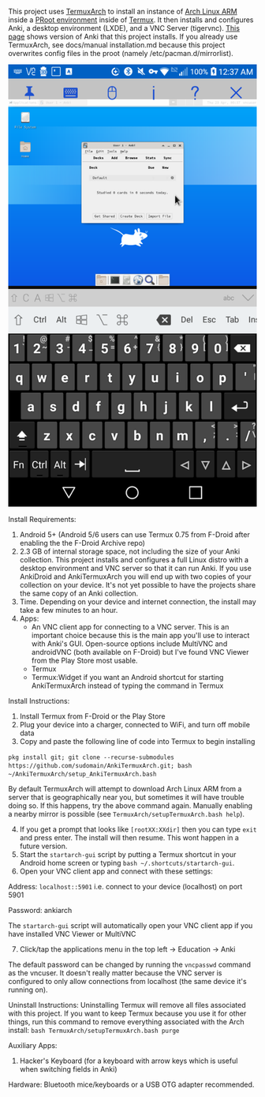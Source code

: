 This project uses [TermuxArch](https://github.com/SDRausty/TermuxArch) to install an instance of [Arch Linux ARM](https://archlinuxarm.org/) inside a [PRoot environment](https://proot-me.github.io/) inside of [Termux](https://termux.com/). It then installs and configures Anki, a desktop environment (LXDE), and a VNC Server (tigervnc). [This page](https://archlinuxarm.org/packages/any/anki) shows version of Anki that this project installs. If you already use TermuxArch, see docs/manual installation.md because this project overwrites config files in the proot (namely /etc/pacman.d/mirrorlist).

![demo](demo.png)

Install Requirements:
1. Android 5+ (Android 5/6 users can use Termux 0.75 from F-Droid after enabling the the F-Droid Archive repo)
2. 2.3 GB of internal storage space, not including the size of your Anki collection. This project installs and configures a full Linux distro with a desktop environment and VNC server so that it can run Anki. If you use AnkiDroid and AnkiTermuxArch you will end up with two copies of your collection on your device. It's not yet possible to have the projects share the same copy of an Anki collection.
3. Time. Depending on your device and internet connection, the install may take a few minutes to an hour.
4. Apps:
    * An VNC client app for connecting to a VNC server. This is an important choice because this is the main app you'll use to interact with Anki's GUI. Open-source options include MultiVNC and androidVNC (both available on F-Droid) but I've found VNC Viewer from the Play Store most usable.
    * Termux
    * Termux:Widget if you want an Android shortcut for starting AnkiTermuxArch instead of typing the command in Termux

Install Instructions:
1. Install Termux from F-Droid or the Play Store
2. Plug your device into a charger, connected to WiFi, and turn off mobile data
3. Copy and paste the following line of code into Termux to begin installing


`pkg install git; git clone --recurse-submodules https://github.com/sudomain/AnkiTermuxArch.git; bash ~/AnkiTermuxArch/setup_AnkiTermuxArch.bash`


By default TermuxArch will attempt to download Arch Linux ARM from a server that is geographically near you, but sometimes it will have trouble doing so. If this happens, try the above command again. Manually enabling a nearby mirror is possible (see `TermuxArch/setupTermuxArch.bash help`).

4. If you get a prompt that looks like `[rootXX:XXdir]` then you can type `exit` and press enter. The install will then resume. This wont happen in a future version. 
5. Start the `startarch-gui` script by putting a Termux shortcut in your Android home screen or typing `bash ~/.shortcuts/startarch-gui`.
6. Open your VNC client app and connect with these settings:

Address: `localhost::5901` i.e. connect to your device (localhost) on port 5901

Password: ankiarch

The `startarch-gui` script will automatically open your VNC client app if you have installed VNC Viewer or MultiVNC


7. Click/tap the applications menu in the top left -> Education -> Anki 

The default password can be changed by running the `vncpasswd` command as the vncuser. It doesn't really matter because the VNC server is configured to only allow connections from localhost (the same device it's running on).

Uninstall Instructions:
Uninstalling Termux will remove all files associated with this project. If you want to keep Termux because you use it for other things, run this command to remove everything associated with the Arch install:
`bash TermuxArch/setupTermuxArch.bash purge`

Auxiliary Apps:
1. Hacker's Keyboard (for a keyboard with arrow keys which is useful when switching fields in Anki)

Hardware:
Bluetooth mice/keyboards or a USB OTG adapter recommended.
